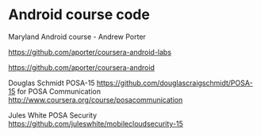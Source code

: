 # Android course code

Maryland Android course - Andrew Porter 

https://github.com/aporter/coursera-android-labs

https://github.com/aporter/coursera-android


Douglas Schmidt POSA-15 https://github.com/douglascraigschmidt/POSA-15 for POSA Communication http://www.coursera.org/course/posacommunication

Jules White POSA Security https://github.com/juleswhite/mobilecloudsecurity-15
